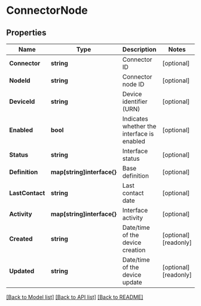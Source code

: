 # ConnectorNode

## Properties

Name | Type | Description | Notes
------------ | ------------- | ------------- | -------------
**Connector** | **string** | Connector ID | [optional] 
**NodeId** | **string** | Connector node ID | [optional] 
**DeviceId** | **string** | Device identifier (URN) | [optional] 
**Enabled** | **bool** | Indicates whether the interface is enabled | [optional] 
**Status** | **string** | Interface status | [optional] 
**Definition** | **map[string]interface{}** | Base definition | [optional] 
**LastContact** | **string** | Last contact date | [optional] 
**Activity** | **map[string]interface{}** | Interface activity | [optional] 
**Created** | **string** | Date/time of the device creation | [optional] [readonly] 
**Updated** | **string** | Date/time of the device update | [optional] [readonly] 

[[Back to Model list]](../README.md#documentation-for-models) [[Back to API list]](../README.md#documentation-for-api-endpoints) [[Back to README]](../README.md)


